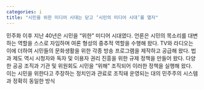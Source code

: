 ```yaml
---
categories: i
title: "시민을 위한 미디어 시대는 닫고 ‘시민의 미디어 시대’를 열자"
---
```

민주화 이후 지난 40년은 시민을 “위한” 미디어 시대였다. 언론은 시민의 목소리를 대변하는 역할을 스스로 자임하며 여론 형성의 중추적 역할을 수행해 왔다. TV와 라디오는 이에 더하여 시민들의 문화생활을 위한 각종 방송 프로그램을 제작하고 공급해 왔다. 법과 제도 역시 시청자와 독자 및 이용자 권리 진흥을 위한 규제 정책을 만들어 왔다. 다양한 공공 조직과 기관 및 위원회도 시민을 “위해” 조직되어 이러한 정책을 실행해 왔다. 이는 시민을 위한다고 주장하는 정치인과 관료로 조직돼 운영되는 대의 민주주의 시스템과 정확히 동일한 방식